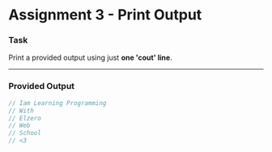 # Assignment 3 - Print Output

### Task 
Print a provided output using just **one 'cout' line**.

---

### Provided Output

```cpp
// Iam Learning Programming
// With
// Elzero
// Web
// School
// <3
```